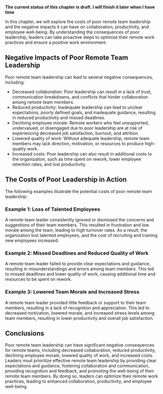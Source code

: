 **The current status of this chapter is draft. I will finish it later when I have time**

In this chapter, we will explore the costs of poor remote team leadership and the negative impacts it can have on collaboration, productivity, and employee well-being. By understanding the consequences of poor leadership, leaders can take proactive steps to optimize their remote work practices and ensure a positive work environment.

Negative Impacts of Poor Remote Team Leadership
-----------------------------------------------

Poor remote team leadership can lead to several negative consequences, including:

* Decreased collaboration: Poor leadership can result in a lack of trust, communication breakdowns, and conflicts that hinder collaboration among remote team members.
* Reduced productivity: Inadequate leadership can lead to unclear expectations, poorly defined goals, and inadequate guidance, resulting in reduced productivity and missed deadlines.
* Declining employee morale: Remote workers who feel unsupported, undervalued, or disengaged due to poor leadership are at risk of experiencing decreased job satisfaction, burnout, and attrition.
* Lowered quality of work: Without adequate leadership, remote team members may lack direction, motivation, or resources to produce high-quality work.
* Increased costs: Poor leadership can also result in additional costs to the organization, such as time spent on rework, lower employee retention rates, and lost productivity.

The Costs of Poor Leadership in Action
--------------------------------------

The following examples illustrate the potential costs of poor remote team leadership:

### Example 1: Loss of Talented Employees

A remote team leader consistently ignored or dismissed the concerns and suggestions of their team members. This resulted in frustration and low morale among the team, leading to high turnover rates. As a result, the organization lost talented employees, and the cost of recruiting and training new employees increased.

### Example 2: Missed Deadlines and Reduced Quality of Work

A remote team leader failed to provide clear expectations and guidance, resulting in misunderstandings and errors among team members. This led to missed deadlines and lower quality of work, causing additional time and resources to be spent on rework.

### Example 3: Lowered Team Morale and Increased Stress

A remote team leader provided little feedback or support to their team members, resulting in a lack of recognition and appreciation. This led to decreased motivation, lowered morale, and increased stress levels among team members, resulting in lower productivity and overall job satisfaction.

Conclusions
-----------

Poor remote team leadership can have significant negative consequences for remote teams, including decreased collaboration, reduced productivity, declining employee morale, lowered quality of work, and increased costs. Leaders must prioritize effective remote team leadership by providing clear expectations and guidance, fostering collaboration and communication, providing recognition and feedback, and promoting the well-being of their remote team members. By doing so, leaders can optimize their remote work practices, leading to enhanced collaboration, productivity, and employee well-being.
